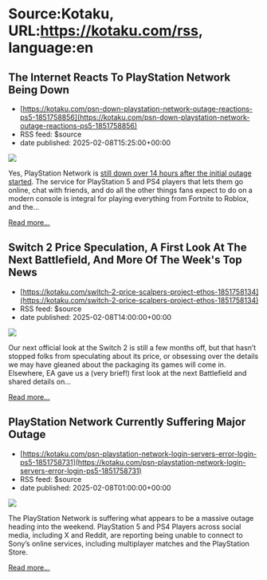 # Source:Kotaku, URL:https://kotaku.com/rss, language:en

## The Internet Reacts To PlayStation Network Being Down
 - [https://kotaku.com/psn-down-playstation-network-outage-reactions-ps5-1851758856](https://kotaku.com/psn-down-playstation-network-outage-reactions-ps5-1851758856)
 - RSS feed: $source
 - date published: 2025-02-08T15:25:00+00:00

<img class="type:primaryImage" src="https://i.kinja-img.com/image/upload/c_fit,q_80,w_636/96f524b65ecf8768fc32649e0cbef4b2.jpg"/><p>Yes, PlayStation Network is <a class="sc-1out364-0 dPMosf sc-145m8ut-0 lcFFec js_link" href="https://kotaku.com/psn-playstation-network-login-servers-error-login-ps5-1851758731">still down over 14 hours after the initial outage started</a>. The service for PlayStation 5 and PS4 players that lets them go online, chat with friends, and do all the other things fans expect to do on a modern console is integral for playing everything from Fortnite to Roblox, and the…</p><p><a href="https://kotaku.com/psn-down-playstation-network-outage-reactions-ps5-1851758856">Read more...</a></p>

## Switch 2 Price Speculation, A First Look At The Next Battlefield, And More Of The Week's Top News
 - [https://kotaku.com/switch-2-price-scalpers-project-ethos-1851758134](https://kotaku.com/switch-2-price-scalpers-project-ethos-1851758134)
 - RSS feed: $source
 - date published: 2025-02-08T14:00:00+00:00

<img class="type:primaryImage" src="https://i.kinja-img.com/image/upload/c_fit,q_80,w_636/b4465888910864f528b8e8cda136e211.jpg"/><p>Our next official look at the Switch 2 is still a few months off, but that hasn’t stopped folks from speculating about its price, or obsessing over the details we may have gleaned about the packaging its games will come in. Elsewhere, EA gave us a (very brief!) first look at the next Battlefield and shared details on…</p><p><a href="https://kotaku.com/switch-2-price-scalpers-project-ethos-1851758134">Read more...</a></p>

## PlayStation Network Currently Suffering Major Outage
 - [https://kotaku.com/psn-playstation-network-login-servers-error-login-ps5-1851758731](https://kotaku.com/psn-playstation-network-login-servers-error-login-ps5-1851758731)
 - RSS feed: $source
 - date published: 2025-02-08T01:00:00+00:00

<img class="type:primaryImage" src="https://i.kinja-img.com/image/upload/c_fit,q_80,w_636/0210f3265ffbe900e48f0597294622b1.png"/><p>The PlayStation Network is suffering what appears to be a massive outage heading into the weekend. PlayStation 5 and PS4 Players across social media, including X and Reddit, are reporting being unable to connect to Sony’s online services, including multiplayer matches and the PlayStation Store. </p><p><a href="https://kotaku.com/psn-playstation-network-login-servers-error-login-ps5-1851758731">Read more...</a></p>

